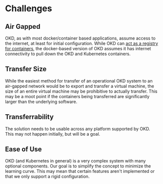 # Challenges

## Air Gapped

OKD, as with most docker/container based applications, assume access to the internet, at least for initial configuration.  While OKD can [act as a registry for containers](https://docs.openshift.com/container-platform/4.1/registry/architecture-component-imageregistry.html), the docker-based version of OKD assumes it has internet connectivity to pull down the OKD and Kubernetes containers.  

## Transfer Size

While the easiest method for transfer of an operational OKD system to an air-gapped network would be to export and transfer a virtual machine, the size of an entire virtual machine may be prohibitive to actually transfer.  This may be a moot point if the containers being transferred are significantly larger than the underlying software.

## Transferrability

The solution needs to be usable across any platform supported by OKD.  This may not happen initially, but will be a goal.

## Ease of Use

OKD (and Kubernetes in general) is a very complex system with many optional components.  Our goal is to simplify the concept to minimize the learning curve.  This may mean that certain features aren't implemented or that we only support a rigid configuration.